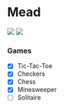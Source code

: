 # Mead
<img src="https://img.shields.io/github/license/mashape/apistatus.svg" />
<img src="https://img.shields.io/github/issues/badges/shields.svg" />

### Games
- [x] Tic-Tac-Toe
- [x] Checkers
- [x] Chess
- [x] Minesweeper
- [ ] Solitaire
